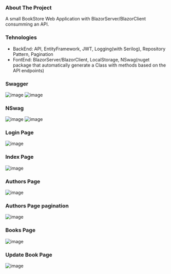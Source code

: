 ### About The Project
A small BookStore Web Application with BlazorServer/BlazorClient consumming an API.

### Tehnologies
- BackEnd: API, EntityFramework, JWT, Logging(with Serilog), Repository Pattern, Pagination
- FontEnd: BlazorServer/BlazorClient, LocalStorage, NSwag(nuget package that automatically generate a Class with methods based on the API endpoints)


### Swagger
![image](https://user-images.githubusercontent.com/13439611/172625607-9dd494f1-ab40-466d-89b6-d05cf1133a25.png)
![image](https://user-images.githubusercontent.com/13439611/172625689-a03c6155-39fe-4fe8-80ab-d7019eb12161.png)
 
### NSwag
![image](https://user-images.githubusercontent.com/13439611/172764387-8e1753d9-b037-4c34-bbe3-f237d5e88182.png)
![image](https://user-images.githubusercontent.com/13439611/172764591-f2223ea6-9fbf-4018-8c8d-fcbdb041f2e1.png)

### Login Page
![image](https://user-images.githubusercontent.com/13439611/172764633-d47a5ede-fed8-4412-b195-219f1469d537.png)

### Index Page
![image](https://user-images.githubusercontent.com/13439611/172764852-27e253f3-e108-404e-ad0b-8c6fd7d51340.png)


### Authors Page
![image](https://user-images.githubusercontent.com/13439611/172764961-1c19ff2a-9a81-4f43-ad30-7f894dbe0c85.png)

### Authors Page pagination
![image](https://user-images.githubusercontent.com/13439611/172765003-91dbf47c-063d-472f-a23b-1b832e96ca39.png)


### Books Page 
![image](https://user-images.githubusercontent.com/13439611/172765064-2d71f2a7-1055-4d71-bfd5-9189df63f531.png)

### Update Book Page
![image](https://user-images.githubusercontent.com/13439611/172765097-42a5113f-457f-4146-8ae7-a41ac2d9d250.png)
